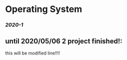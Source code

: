 # Operating System

### *2020-1*

## until 2020/05/06 2 project finished!:
  this will be modified line!!!!
